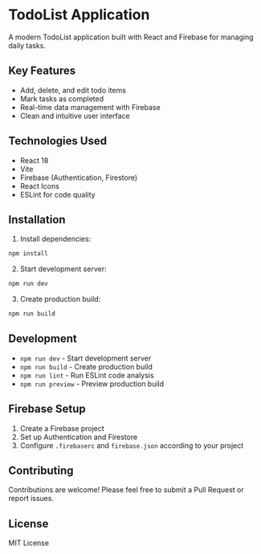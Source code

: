 # TodoList Application

A modern TodoList application built with React and Firebase for managing daily tasks.

## Key Features

- Add, delete, and edit todo items
- Mark tasks as completed
- Real-time data management with Firebase
- Clean and intuitive user interface

## Technologies Used

- React 18
- Vite
- Firebase (Authentication, Firestore)
- React Icons
- ESLint for code quality

## Installation

1. Install dependencies:
```bash
npm install
```

2. Start development server:
```bash
npm run dev
```

3. Create production build:
```bash
npm run build
```

## Development

- `npm run dev` - Start development server
- `npm run build` - Create production build
- `npm run lint` - Run ESLint code analysis
- `npm run preview` - Preview production build

## Firebase Setup

1. Create a Firebase project
2. Set up Authentication and Firestore
3. Configure `.firebaserc` and `firebase.json` according to your project

## Contributing

Contributions are welcome! Please feel free to submit a Pull Request or report issues.

## License

MIT License
